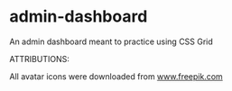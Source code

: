 # admin-dashboard
An admin dashboard meant to practice using CSS Grid


ATTRIBUTIONS:

All avatar icons were downloaded from www.freepik.com
